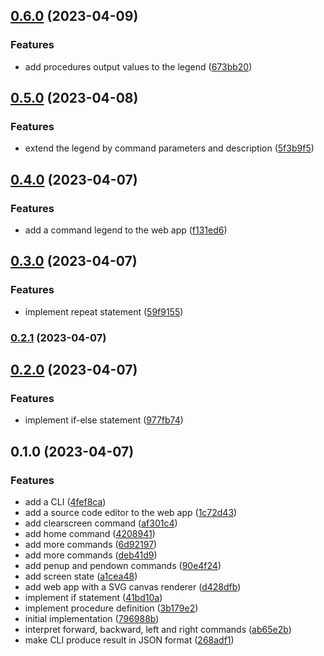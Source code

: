 

## [0.6.0](https://github.com/mstream/mlogo/compare/0.5.0...0.6.0) (2023-04-09)


### Features

* add procedures output values to the legend ([673bb20](https://github.com/mstream/mlogo/commit/673bb201cb6687bb1428b26c96d7ee9c0635bc57))

## [0.5.0](https://github.com/mstream/mlogo/compare/0.4.0...0.5.0) (2023-04-08)


### Features

* extend the legend by command parameters and description ([5f3b9f5](https://github.com/mstream/mlogo/commit/5f3b9f51fa905aebdbe6dd811da55304f13f8fa4))

## [0.4.0](https://github.com/mstream/mlogo/compare/0.3.0...0.4.0) (2023-04-07)


### Features

* add a command legend to the web app ([f131ed6](https://github.com/mstream/mlogo/commit/f131ed65f085751de8a18010cb98dcb15eba89ad))

## [0.3.0](https://github.com/mstream/mlogo/compare/0.2.1...0.3.0) (2023-04-07)


### Features

* implement repeat statement ([59f9155](https://github.com/mstream/mlogo/commit/59f91557b60da35cea9dba4465b290239f9f9bfe))

### [0.2.1](https://github.com/mstream/mlogo/compare/0.2.0...0.2.1) (2023-04-07)

## [0.2.0](https://github.com/mstream/mlogo/compare/0.1.0...0.2.0) (2023-04-07)


### Features

* implement if-else statement ([977fb74](https://github.com/mstream/mlogo/commit/977fb749f4888dfba927b48a07c9194acdc96903))

## 0.1.0 (2023-04-07)


### Features

* add a CLI ([4fef8ca](https://github.com/mstream/mlogo/commit/4fef8cae901d1e7b1524b2f3dd0c27656648b6f1))
* add a source code editor to the web app ([1c72d43](https://github.com/mstream/mlogo/commit/1c72d43627fd2fd639e2b7525320314b14983d79))
* add clearscreen command ([af301c4](https://github.com/mstream/mlogo/commit/af301c47b6e54740aaf9367a0a1279f4d0aadddc))
* add home command ([4208941](https://github.com/mstream/mlogo/commit/4208941259f188df31a01d657a7c5a03fccd37e4))
* add more commands ([6d92197](https://github.com/mstream/mlogo/commit/6d92197ed5cb3739236fdcdb064615f3d1bed57d))
* add more commands ([deb41d9](https://github.com/mstream/mlogo/commit/deb41d9af44b862b4c08f8078c26ad74be9d3ac5))
* add penup and pendown commands ([90e4f24](https://github.com/mstream/mlogo/commit/90e4f240ae2d51ba0e28715fef625db7f3bd96a2))
* add screen state ([a1cea48](https://github.com/mstream/mlogo/commit/a1cea4811e5caf8ac84322d2d43d950c8c57c36b))
* add web app with a SVG canvas renderer ([d428dfb](https://github.com/mstream/mlogo/commit/d428dfba40490f7add1d450c74533d7150dd3ac3))
* implement if statement ([41bd10a](https://github.com/mstream/mlogo/commit/41bd10a4c1af6e0103a617eb7655abb58bce9fbf))
* implement procedure definition ([3b179e2](https://github.com/mstream/mlogo/commit/3b179e2e93346d8c6b8c878e72964d332ab31c0e))
* initial implementation ([796988b](https://github.com/mstream/mlogo/commit/796988bc25050799565b5dee9a752ecb2e4b5a2a))
* interpret forward, backward, left and right commands ([ab65e2b](https://github.com/mstream/mlogo/commit/ab65e2b155ef7bc8c6ebe419318f93be77c6e076))
* make CLI produce result in JSON format ([268adf1](https://github.com/mstream/mlogo/commit/268adf1599305b17bb89a10cfb34f23e1b4a7328))